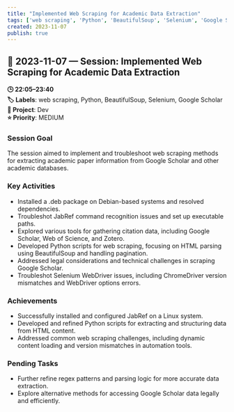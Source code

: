 ```yaml
---
title: "Implemented Web Scraping for Academic Data Extraction"
tags: ['web scraping', 'Python', 'BeautifulSoup', 'Selenium', 'Google Scholar']
created: 2023-11-07
publish: true
---
```


## 📅 2023-11-07 — Session: Implemented Web Scraping for Academic Data Extraction

**🕒 22:05–23:40**  
**🏷️ Labels**: web scraping, Python, BeautifulSoup, Selenium, Google Scholar  
**📂 Project**: Dev  
**⭐ Priority**: MEDIUM  


### Session Goal
The session aimed to implement and troubleshoot web scraping methods for extracting academic paper information from Google Scholar and other academic databases.

### Key Activities
- Installed a .deb package on Debian-based systems and resolved dependencies.
- Troubleshot JabRef command recognition issues and set up executable paths.
- Explored various tools for gathering citation data, including Google Scholar, Web of Science, and Zotero.
- Developed Python scripts for web scraping, focusing on HTML parsing using BeautifulSoup and handling pagination.
- Addressed legal considerations and technical challenges in scraping Google Scholar.
- Troubleshot Selenium WebDriver issues, including ChromeDriver version mismatches and WebDriver options errors.

### Achievements
- Successfully installed and configured JabRef on a Linux system.
- Developed and refined Python scripts for extracting and structuring data from HTML content.
- Addressed common web scraping challenges, including dynamic content loading and version mismatches in automation tools.

### Pending Tasks
- Further refine regex patterns and parsing logic for more accurate data extraction.
- Explore alternative methods for accessing Google Scholar data legally and efficiently.
